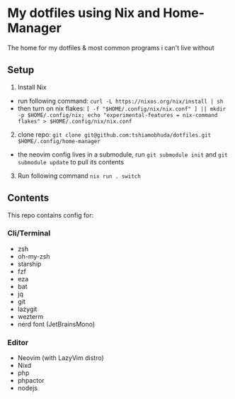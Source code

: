 # My dotfiles using Nix and Home-Manager

The home for my dotfiles & most common programs i can't live without

## Setup

1. Install Nix
- run following command: `curl -L https://nixos.org/nix/install | sh`
- then turn on nix flakes: `[ -f "$HOME/.config/nix/nix.conf" ] || mkdir -p $HOME/.config/nix; echo "experimental-features = nix-command flakes" > $HOME/.config/nix/nix.conf`

2. clone repo: `git clone git@github.com:tshiamobhuda/dotfiles.git $HOME/.config/home-manager`
- the neovim config lives in a submodule, run `git submodule init` and `git submodule update` to pull its contents
3. Run following command `nix run . switch`

## Contents

This repo contains config for:

### Cli/Terminal

- zsh
- oh-my-zsh
- starship
- fzf
- eza
- bat
- jq
- git
- lazygit
- wezterm
- nerd font (JetBrainsMono)

### Editor

- Neovim (with LazyVim distro)
- Nixd
- php
- phpactor
- nodejs

